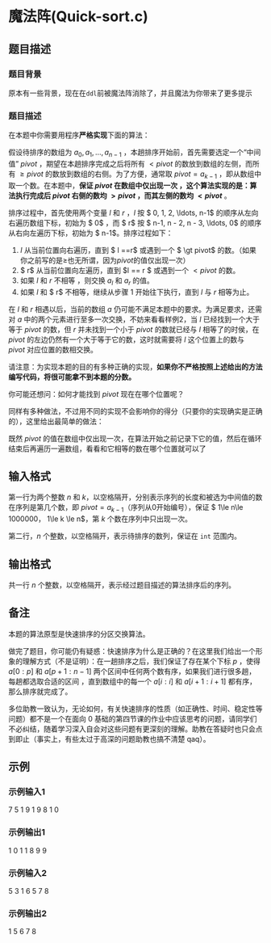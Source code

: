 # 魔法阵(Quick-sort.c)

## 题目描述

### 题目背景

原本有一些背景，现在在`ddl`前被魔法阵消除了，并且魔法为你带来了更多提示

### 题目描述

在本题中你需要用程序**严格实现**下面的算法：

假设待排序的数组为 $a_0, a_1, \ldots, a_{n-1}$ ，本趟排序开始前，首先需要选定一个“中间值” $pivot$ ，期望在本趟排序完成之后将所有 $< pivot$ 的数放到数组的左侧，而所有 $\geq pivot$ 的数放到数组的右侧。为了方便，通常取 $pivot = a_{k-1}$ ，即从数组中取一个数。在本题中，**保证 $pivot$ 在数组中仅出现一次 ，这个算法实现的是：算法执行完成后 $pivot$ 右侧的数均 $> pivot$ ，而其左侧的数均 $<pivot$** 。

排序过程中，首先使用两个变量 $l$ 和 $r$ ，$l$ 按 $ 0, 1, 2, \ldots, n-1$ 的顺序从左向右遍历数组下标，初始为 $ 0$ ，而 $ r$ 按 $ n-1, n - 2, n - 3, \ldots, 0$ 的顺序从右向左遍历下标，初始为 $ n-1$。排序过程如下：

1. $l$ 从当前位置向右遍历，直到 $ l ==r$ 或遇到一个 $ \gt pivot$ 的数。（如果你之前写的是$\ge$也无所谓，因为$pivot$的值仅出现一次）
2. $ r$ 从当前位置向左遍历，直到 $l == r  $ 或遇到一个 $< pivot$ 的数。
3. 如果 $l$ 和 $r$ 不相等 ，则交换 $a_l$ 和 $a_r$ 的值。
4. 如果 $l$ 和 $ r$ 不相等，继续从步骤 1 开始往下执行，直到 $l$ 与 $r$ 相等为止。

在 $l$ 和 $r$ 相遇以后，当前的数组 $a$ 仍可能不满足本题中的要求。为满足要求，还需对 $a$ 中的两个元素进行至多一次交换，不妨来看看样例2，当 $l$ 已经找到一个大于等于 $pivot$ 的数，但 $r$ 并未找到一个小于 $pivot$ 的数就已经与 $l$ 相等了的时侯，在 $pivot$ 的左边仍然有一个大于等于它的数，这时就需要将 $l$ 这个位置上的数与 $pivot$ 对应位置的数相交换。

请注意：为实现本题的目的有多种正确的实现，**如果你不严格按照上述给出的方法编写代码，将很可能拿不到本题的分数。**

你可能还想问：如何才能找到 $pivot$ 现在在哪个位置呢？

同样有多种做法，不过用不同的实现不会影响你的得分（只要你的实现确实是正确的），这里给出最简单的做法：

既然 $pivot$ 的值在数组中仅出现一次，在算法开始之前记录下它的值，然后在循环结束后再遍历一遍数组，看看和它相等的数在哪个位置就可以了

## 输入格式

第一行为两个整数 $n$ 和 $k$，以空格隔开，分别表示序列的长度和被选为中间值的数在序列是第几个数，即 $pivot = a_{k-1}$（序列从0开始编号），保证 $ 1\le n\le 1000000， 1\le k \le n$，第 $k$ 个数在序列中只出现一次。

第二行，$n$ 个整数，以空格隔开，表示待排序的数列，保证在 `int` 范围内。

## 输出格式

共一行 $n$ 个整数，以空格隔开，表示经过题目描述的算法排序后的序列。

## 备注

本题的算法原型是快速排序的分区交换算法。

做完了题目，你可能仍有疑惑：快速排序为什么是正确的？在这里我们给出一个形象的理解方式（不是证明）：在一趟排序之后，我们保证了存在某个下标 $p$ ，使得 $a[0: p]$ 和 $a[p + 1 : n-1]$ 两个区间中任何两个数有序，如果我们进行很多趟，每趟都选取合适的区间 ，直到数组中的每一个 $a[i : i]$ 和 $a[i + 1: i + 1]$ 都有序，那么排序就完成了。

多位助教一致认为，无论如何，有关快速排序的性质（如正确性、时间、稳定性等问题）都不是一个在面向 0 基础的第四节课的作业中应该思考的问题，请同学们不必纠结，随着学习深入自会对这些问题有更深刻的理解。助教在答疑时也只会点到即止（事实上，有些太过于高深的问题助教也搞不清楚 qaq）。

## 示例

### 示例输入1

7 5
1 9 1 9 8 1 0

### 示例输出1

1 0 1 1 8 9 9

### 示例输入2

5 3
1 6 5 7 8

### 示例输出2

1 5 6 7 8